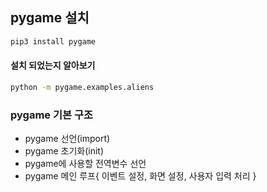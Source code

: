 ## pygame 설치

```bash
pip3 install pygame
```

#### 설치 되었는지 알아보기
```bash
python -m pygame.examples.aliens
```

### pygame 기본 구조
- pygame 선언(import)
- pygame 초기화(init)
- pygame에 사용할 전역변수 선언
- pygame 메인 루프{
    이벤트 설정, 
    화면 설정, 
    사용자 입력 처리
}